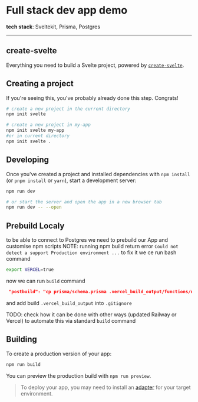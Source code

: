 # Full stack dev app demo

**tech stack**: Sveltekit, Prisma, Postgres

---

## create-svelte

Everything you need to build a Svelte project, powered by [`create-svelte`](https://github.com/sveltejs/kit/tree/master/packages/create-svelte).

## Creating a project

If you're seeing this, you've probably already done this step. Congrats!

```bash
# create a new project in the current directory
npm init svelte

# create a new project in my-app
npm init svelte my-app
#or in current directory
npm init svelte . 
```

## Developing

Once you've created a project and installed dependencies with `npm install` (or `pnpm install` or `yarn`), start a development server:

```bash
npm run dev

# or start the server and open the app in a new browser tab
npm run dev -- --open
```
## Prebuild Localy

to be able to connect to Postgres we need to prebuild our App and customise npm scripts 
NOTE: running npm build return error  `Could not detect a support Production environment ...` to fix it we ce run bash command 

```bash
export VERCEL=true
```
now we can run `build` command 
```json
 "postbuild": "cp prisma/schema.prisma .vercel_build_output/functions/node/render/ && cp node_modules/@prisma/engines/*query* .vercel_build_output/functions/node/render/"
```
and add build `.vercel_build_output` into `.gitignore`

TODO: check how it can be done with other ways (updated Railway or Vercel) to automate this via standard `build` command 

## Building

To create a production version of your app:

```bash
npm run build
```

You can preview the production build with `npm run preview`.

> To deploy your app, you may need to install an [adapter](https://kit.svelte.dev/docs/adapters) for your target environment.
